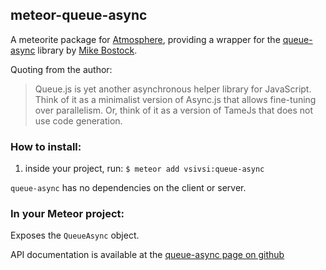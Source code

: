 ## meteor-queue-async

A meteorite package for [Atmosphere](https://atmosphere.meteor.com), providing a wrapper for the [queue-async](https://github.com/mbostock/queue) library by [Mike Bostock](https://github.com/mbostock).

Quoting from the author:

> Queue.js is yet another asynchronous helper library for JavaScript.
> Think of it as a minimalist version of Async.js that allows fine-tuning over parallelism.
> Or, think of it as a version of TameJs that does not use code generation.

### How to install:
1. inside your project, run:
    `$ meteor add vsivsi:queue-async`

`queue-async` has no dependencies on the client or server.

### In your Meteor project:

Exposes the `QueueAsync` object.

API documentation is available at the [queue-async page on github](https://github.com/mbostock/queue)
